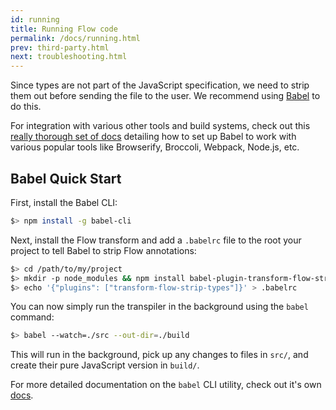 ```yaml
---
id: running
title: Running Flow code
permalink: /docs/running.html
prev: third-party.html
next: troubleshooting.html
---
```


Since types are not part of the JavaScript specification, we need to strip them out before sending the file to the user. We recommend using [Babel](http://babeljs.io/) to do this.

For integration with various other tools and build systems, check out this [really thorough set of docs](http://babeljs.io/docs/setup/) detailing how to set up Babel to work with various popular tools like Browserify, Broccoli, Webpack, Node.js, etc.

## Babel Quick Start

First, install the Babel CLI:

```bash
$> npm install -g babel-cli
```

Next, install the Flow transform and add a `.babelrc` file to the root your project to tell Babel to strip Flow annotations:

```bash
$> cd /path/to/my/project
$> mkdir -p node_modules && npm install babel-plugin-transform-flow-strip-types
$> echo '{"plugins": ["transform-flow-strip-types"]}' > .babelrc
```
You can now simply run the transpiler in the background using the `babel` command:

```bash
$> babel --watch=./src --out-dir=./build
```

This will run in the background, pick up any changes to files in `src/`, and create their pure JavaScript version in `build/`.

For more detailed documentation on the `babel` CLI utility, check out it's own [docs](https://babeljs.io/docs/usage/cli/).
